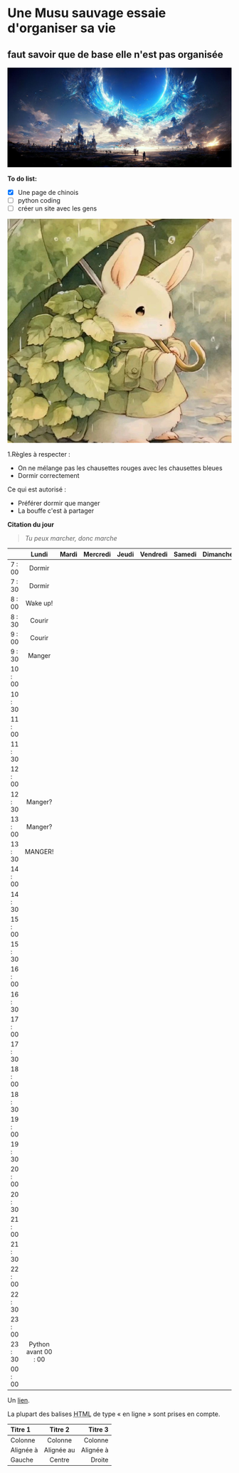 # Une Musu sauvage essaie d'organiser sa vie
## faut savoir que de base elle n'est pas organisée

![peut-être que notre ciel c'est juste l'océan d'un autre monde](3e2a639e0bf40be923e8d62dc7089494.jpg "coucou, j'ai rien à te dire")

**To do list:**
- [x] Une page de chinois
- [ ] python coding
- [ ] créer un site avec les gens

![Mignon](30fcd460d7e56be8ad43862462c6b699.jpg "pour t'encourager")

1.Règles à respecter :
* On ne mélange pas les chausettes rouges avec les chausettes bleues
* Dormir correctement

Ce qui est autorisé :
- Préférer dormir que manger
- La bouffe c'est à partager


**Citation du jour**
> *Tu peux marcher, donc marche*





|          |  Lundi  | Mardi | Mercredi | Jeudi | Vendredi | Samedi | Dimanche |
|:---------|:-------:|:-----:|:--------:|:-----:|:--------:|:------:|---------:|
|  7 : 00  | Dormir  | 
|  7 : 30  | Dormir
|  8 : 00  | Wake up!
|  8 : 30  | Courir
|  9 : 00  | Courir
|  9 : 30  | Manger
| 10 : 00  | 
| 10 : 30  |
| 11 : 00  |
| 11 : 30  |
| 12 : 00  |
| 12 : 30  | Manger?
| 13 : 00  | Manger?
| 13 : 30  | MANGER!
| 14 : 00  |
| 14 : 30  |
| 15 : 00  |
| 15 : 30  |
| 16 : 00  |
| 16 : 30  |
| 17 : 00  |
| 17 : 30  |
| 18 : 00  |
| 18 : 30  |
| 19 : 00  |
| 19 : 30  |
| 20 : 00  |
| 20 : 30  |
| 21 : 00  |
| 21 : 30  |
| 22 : 00  |
| 22 : 30  |
| 23 : 00  |
| 23 : 30  | Python avant 00 : 00
| 00 : 00  |








Un [lien](http://example.com).


La plupart des balises <abbr title="Hypertext Markup Language">HTML</abbr> de type « en ligne » sont prises en compte.

| Titre 1       |     Titre 2     |        Titre 3 |
| :------------ | :-------------: | -------------: |
| Colonne       |     Colonne     |        Colonne |
| Alignée à     |   Alignée au    |      Alignée à |
| Gauche        |     Centre      |         Droite |
````
